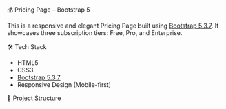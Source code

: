 💰 Pricing Page – Bootstrap 5

This is a responsive and elegant Pricing Page built using [Bootstrap 5.3.7](https://getbootstrap.com/). It showcases three subscription tiers: Free, Pro, and Enterprise.

🛠️ Tech Stack

- HTML5
- CSS3
- [Bootstrap 5.3.7](https://getbootstrap.com/)
- Responsive Design (Mobile-first)


📂 Project Structure

